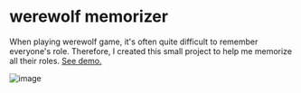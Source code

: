 # werewolf memorizer
When playing werewolf game, it's often quite difficult to remember everyone's role.
Therefore, I created this small project to help me memorize all their roles. [See demo.](https://robifr.github.io/werewolf-memorizer)

![image](https://github.com/robifrhn/werewolf-memorizer/blob/main/image.png)
